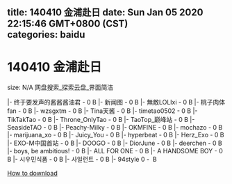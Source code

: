 
title: 140410 金浦赴日
date: Sun Jan 05 2020 22:15:46 GMT+0800 (CST)    
categories: baidu
---

# 140410 金浦赴日
size: N/A
 网盘搜索_探索云盘_界面简洁
 
|- 终于要发声的酱酱酱油君 - 0 B
|- 新闻图 - 0 B
|- 無敵LOLIxi - 0 B
|- 桃子肉体fan - 0 B
|- wzsgxtm - 0 B
|- Tina天酱 - 0 B
|- timetao0502 - 0 B
|- TikTakTao - 0 B
|- Throne_OnlyTao - 0 B
|- TaoTop_巅峰站 - 0 B
|- SeasideTAO - 0 B
|- Peachy-Milky - 0 B
|- OKMFINE - 0 B
|- mochazo - 0 B
|- marijuana_xo - 0 B
|- Juicy_You - 0 B
|- hyperbeat - 0 B
|- Herz_Exo - 0 B
|- EXO-M中国首站 - 0 B
|- DOOGO - 0 B
|- DiorJune - 0 B
|- deerchen - 0 B
|- boys, be ambitious! - 0 B
|- ALL FOR ONE - 0 B
|- A HANDSOME BOY - 0 B
|- 시우민식품 - 0 B
|- 사일런트 - 0 B
|- 94style ‏ - 0 B

[How to download](https://bpcam.bemobtrk.com/go/2ceec3aa-1ca2-46d6-b9ff-aaa5c184517c?jno=3)